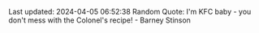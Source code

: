 Last updated: 2024-04-05 06:52:38
Random Quote: I'm KFC baby - you don't mess with the Colonel's recipe! - Barney Stinson